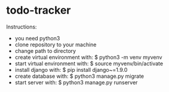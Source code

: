 # todo-tracker

Instructions:

- you need python3
- clone repository to your machine
- change path to directory
- create virtual environment with: $ python3 -m venv myvenv
- start virtual environment with: $ source myvenv/bin/activate
- install django with: $ pip install django~=1.9.0
- create database with: $ python3 manage.py migrate
- start server with: $ python3 manage.py runserver
